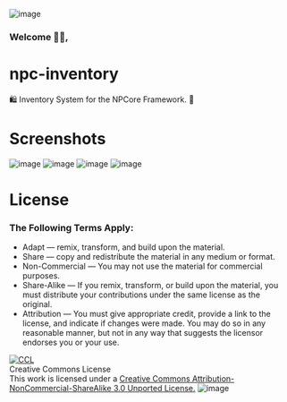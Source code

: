 ![image](https://cdn.discordapp.com/attachments/860905633783480330/866200481540866048/NPCore_Discord_Header.png)
### Welcome 👋🏼,
# npc-inventory
🛍 Inventory System for the NPCore Framework. 🧩
# Screenshots
![image](https://user-images.githubusercontent.com/79502719/126019242-ff5b91ed-56ce-4f3a-b1a0-0736aeff94a0.png)
![image](https://user-images.githubusercontent.com/79502719/126019282-20b76cc8-f320-4d8c-8e19-d413396814e8.png)
![image](https://user-images.githubusercontent.com/79502719/126019289-681d5e25-a38a-4cc4-a94b-f128b8fd8c34.png)
![image](https://user-images.githubusercontent.com/79502719/126019302-215e22ca-8b45-4778-a57f-7dc310e84ab9.png)

# License
### The Following Terms Apply:
* Adapt — remix, transform, and build upon the material.
* Share — copy and redistribute the material in any medium or format.
* Non-Commercial — You may not use the material for commercial purposes.
* Share-Alike — If you remix, transform, or build upon the material, you must distribute your contributions under the same license as the original.
* Attribution — You must give appropriate credit, provide a link to the license, and indicate if changes were made. You may do so in any reasonable manner, but not in any way that suggests the licensor endorses you or your use.

[![CCL](https://cdn.discordapp.com/attachments/860905633783480330/862426141105455125/CCBYNOSA.png)](http://creativecommons.org/licenses/by-nc-sa/3.0/)
<br>
Creative Commons License
<br>
This work is licensed under a [Creative Commons Attribution-NonCommercial-ShareAlike 3.0 Unported License.](http://creativecommons.org/licenses/by-nc-sa/3.0/) 
![image](https://cdn.discordapp.com/attachments/860905633783480330/866325981340631050/NPC_Header.png)
